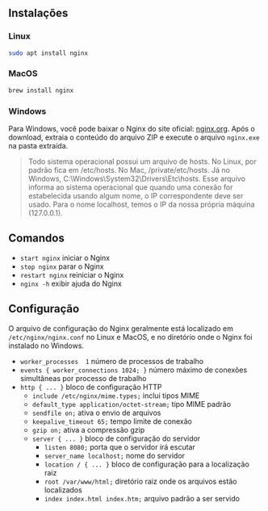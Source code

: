 ## Instalações

### Linux

```bash
sudo apt install nginx
```

### MacOS

```bash
brew install nginx
```

### Windows
Para Windows, você pode baixar o Nginx do site oficial: [nginx.org](https://nginx.org/en/download.html). Após o download, extraia o conteúdo do arquivo ZIP e execute o arquivo `nginx.exe` na pasta extraída.

> Todo sistema operacional possui um arquivo de hosts. No Linux, por padrão fica em /etc/hosts. No Mac, /private/etc/hosts. Já no Windows, C:\Windows\System32\Drivers\Etc\hosts. Esse arquivo informa ao sistema operacional que quando uma conexão for estabelecida usando algum nome, o IP correspondente deve ser usado. Para o nome localhost, temos o IP da nossa própria máquina (127.0.0.1).

## Comandos

- `start nginx` iniciar o Nginx
- `stop nginx` parar o Nginx
- `restart nginx` reiniciar o Nginx
- `nginx -h` exibir ajuda do Nginx

## Configuração
O arquivo de configuração do Nginx geralmente está localizado em `/etc/nginx/nginx.conf` no Linux e MacOS, e no diretório onde o Nginx foi instalado no Windows.

- `worker_processes  1` número de processos de trabalho
- `events { worker_connections 1024; }` número máximo de conexões simultâneas por processo de trabalho
- `http { ... }` bloco de configuração HTTP
    - `include /etc/nginx/mime.types;` inclui tipos MIME
    - `default_type application/octet-stream;` tipo MIME padrão
    - `sendfile on;` ativa o envio de arquivos
    - `keepalive_timeout 65;` tempo limite de conexão
    - `gzip on;` ativa a compressão gzip
    - `server { ... }` bloco de configuração do servidor
        - `listen 8080;` porta que o servidor irá escutar
        - `server_name localhost;` nome do servidor
        - `location / { ... }` bloco de configuração para a localização raiz
        - `root /var/www/html;` diretório raiz onde os arquivos estão localizados
        - `index index.html index.htm;` arquivo padrão a ser servido